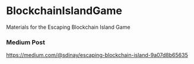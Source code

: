 # BlockchainIslandGame
Materials for the Escaping Blockchain Island Game

### Medium Post
https://medium.com/@sdinay/escaping-blockchain-island-9a07d8b65635

